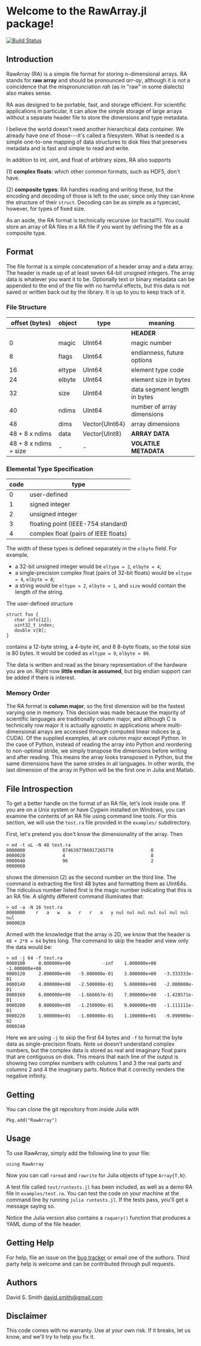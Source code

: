 Welcome to the RawArray.jl package!
===========================

[![Build Status](https://travis-ci.org/davidssmith/RawArray.jl.png?branch=master)](https://travis-ci.org/davidssmith/RawArray.jl)


Introduction
------------

RawArray (RA) is a simple file format for storing n-dimensional arrays. RA stands for **raw array**
and should be pronounced *arr-ay*, although it is not a coincidence that the
mispronunciation *rah* (as in "raw" in some dialects) also makes sense.

RA was designed to be portable, fast, and storage
efficient. For scientific applications in particular, it can allow the simple
storage of large arrays without a separate header file to store the
dimensions and type metadata. 

I believe the world doesn't need another hierarchical data container. We already have one of 
those---it's called a filesystem. What is needed is a simple one-to-one mapping of data structures to disk files that preserves metadata and is fast and simple to read and write.

In addition to int, uint, and float of arbitrary sizes, RA also supports

(1) **complex floats**: which other common formats, such as HDF5, don't have.

(2) **composite types**: RA handles reading and writing these, but the encoding and decoding of those is left to the user, since only they can know the structure of their `struct`. Decoding can be as simple as a typecast, however, for types of fixed size.

As an aside, the RA format is technically recursive (or fractal?!). You could store an array of RA files in a RA file if you want by defining the file as a composite type.

Format
-----------

The file format is a simple concatenation of a header array and a data array. The header is made up of at least seven 64-bit unsigned integers. The array data is whatever you want it to be. Optionally text or binary metadata can be appended to the end of the file with no harmful effects, but this data is not saved or written back out by the library. It is up to you to keep track of it.

### File Structure

| offset (bytes) | object | type           | meaning 
|----------------|--------|----------------|---------
|                |        |                | **HEADER**	
| 0              | magic  | UInt64         | magic number
| 8              | flags  | UInt64         | endianness, future options
| 16             | eltype | UInt64         | element type code
| 24             | elbyte | UInt64         | element size in bytes
| 32             | size   | UInt64         | data segment length in bytes
| 40             | ndims  | UInt64         | number of array dimensions
| 48             | dims   | Vector{UInt64} | array dimensions
| 48 + 8 x ndims | data   | Vector{UInt8}  | **ARRAY DATA**
| 48 + 8 x ndims + size | - | -             | **VOLATILE METADATA**

### Elemental Type Specification

| code | type
| ---- | ----
| 0    | user-defined
| 1    | signed integer
| 2    | unsigned integer
| 3    | floating point (IEEE-754 standard)
| 4    | complex float (pairs of IEEE floats)

The width of these types is defined separately in the `elbyte` field. For example, 

* a 32-bit unsigned integer would be `eltype = 2`, `elbyte = 4`;
* a single-precision complex float (pairs of 32-bit floats) would be `eltype = 4`, `elbyte = 8`;
* a string would be `eltype = 2`, `elbyte = 1`, and `size` would contain the length of the string.

The user-defined structure

```
struct foo {
   char info[12];
   uint32_t index;
   double v[8];
}
``` 

contains a 12-byte string, a 4-byte int, and 8 8-byte floats, so the total size is 80 bytes. It would be coded as `eltype = 0`, `elbyte = 80`.

The data is written and read as the binary representation of the hardware you are on. Right now **little endian is assumed**, but big endian support can be added if there is interest.

### Memory Order

The RA format is **column major**, so the first dimension will be the fastest varying one in memory. This decision was made because the majority of scientific languages are traditionally column major, and although C is technically row major it is actually agnostic in applications where multi-dimensional arrays are accessed through computed linear indices (e.g. CUDA).  Of the supplied examples, all are column major except Python. In the case of Python, instead of reading the array into Python and reordering to non-optimal stride, we simply transpose the dimensions before writing and after reading. This means the array looks transposed in Python, but the same dimensions have the same strides in all languages. In other words, the last dimension of the array in Python will be the first one in Julia and Matlab.



File Introspection
------------------
To get a better handle on the format of an RA file, let's look inside one. If you are on a Unix system or have Cygwin installed on Windows, you can examine the contents of an RA file using command line tools.  For this section, we will use the `test.ra` file provided in the `examples/` subdirectory. 

First, let's pretend you don't know the dimensionality of the array. Then


```
> od -t uL -N 48 test.ra
0000000              8746397786917265778              0
0000020              4                                8
0000040              96                               2
0000060

```

shows the dimension (2) as the second number on the third line. The command is extracting the first 48 bytes and formatting them as UInt64s. The ridiculous number listed first is the magic number indicating that this is an RA file. A slightly different command illuminates that:

```
> od -a -N 16 test.ra
0000000    r   a   w   a   r   r   a   y nul nul nul nul nul nul nul nul
0000020
```

Armed with the knowledge that the array is 2D, we know that the header is `48 + 2*8 = 64` bytes long. The command to skip the header and view only the data would be:

```
> od -j 64 -f test.ra
0000100     0.000000e+00            -inf    1.000000e+00   -1.000000e+00
0000120     2.000000e+00   -5.000000e-01    3.000000e+00   -3.333333e-01
0000140     4.000000e+00   -2.500000e-01    5.000000e+00   -2.000000e-01
0000160     6.000000e+00   -1.666667e-01    7.000000e+00   -1.428571e-01
0000200     8.000000e+00   -1.250000e-01    9.000000e+00   -1.111111e-01
0000220     1.000000e+01   -1.000000e-01    1.100000e+01   -9.090909e-02
0000240
```

Here we are using `-j` to skip the first 64 bytes and `-f` to format the byte data as single-precision floats. Note `od` doesn't understand complex numbers, but the complex data is stored as real and imaginary float pairs that are contiguous on disk. This means that each line of the output is showing two complex numbers with columns 1 and 3 the real parts and columns 2 and 4 the imaginary parts. Notice that it correctly renders the negative infinity.

Getting
-------

You can clone the git repository from inside Julia with

```
Pkg.add("RawArray")
```

Usage
-----

To use RawArray, simply add the following line to your file:

```
using RawArray
```

Now you can call `raread` and `rawrite` for Julia objects of type `Array{T,N}`.

A test file called `test/runtests.jl` has been included, as well as a demo RA file in `examples/test.ra`.  You can test the code on your machine at the command line by running `julia runtests.jl`. If the tests pass, you'll get a message saying so.

Notice the Julia version also contains a `raquery()` function that produces a YAML dump of the file header.

Getting Help
------------

For help, file an issue on the [bug tracker](http://github.com/davidssmith/RawArray.jl/issues) or email one of the authors.  Third party help is welcome and can be contributed through pull requests.

Authors
-------
David S. Smith [<david.smith@gmail.com>](mailto:david.smith@gmail.com)

Disclaimer
----------
This code comes with no warranty. Use at your own risk. If it breaks, let us know, and we'll try to help you fix it.

